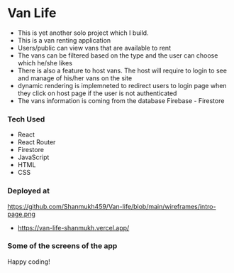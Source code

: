 # Van Life

- This is yet another solo project which I build.
- This is a van renting application
- Users/public can view vans that are available to rent
- The vans can be filtered based on the type and the user can choose which he/she likes
- There is also a feature to host vans. The host will require to login to see and manage of his/her vans on the site
- dynamic rendering is implemneted to redirect users to login page when they click on host page if the user is not authenticated
- The vans information is coming from the database Firebase - Firestore


### Tech Used

- React
- React Router
- Firestore
- JavaScript
- HTML
- CSS


### Deployed at

https://github.com/Shanmukh459/Van-life/blob/main/wireframes/intro-page.png

- https://van-life-shanmukh.vercel.app/

### Some of the screens of the app



Happy coding!
